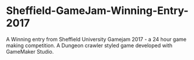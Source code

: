 # Sheffield-GameJam-Winning-Entry-2017
A Winning entry from Sheffield University Gamejam 2017 - a 24 hour game making competition. A Dungeon crawler styled game developed with GameMaker Studio.
